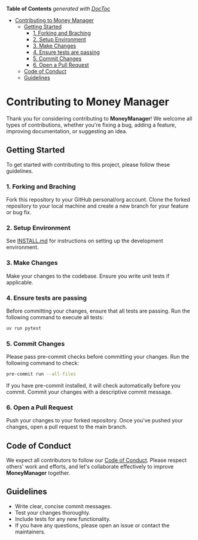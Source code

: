 <!-- START doctoc generated TOC please keep comment here to allow auto update -->
<!-- DON'T EDIT THIS SECTION, INSTEAD RE-RUN doctoc TO UPDATE -->
**Table of Contents**  *generated with [DocToc](https://github.com/thlorenz/doctoc)*

- [Contributing to Money Manager](#contributing-to-money-manager)
  - [Getting Started](#getting-started)
    - [1. Forking and Braching](#1-forking-and-braching)
    - [2. Setup Environment](#2-setup-environment)
    - [3. Make Changes](#3-make-changes)
    - [4. Ensure tests are passing](#4-ensure-tests-are-passing)
    - [5. Commit Changes](#5-commit-changes)
    - [6. Open a Pull Request](#6-open-a-pull-request)
  - [Code of Conduct](#code-of-conduct)
  - [Guidelines](#guidelines)

<!-- END doctoc generated TOC please keep comment here to allow auto update -->

# Contributing to Money Manager

Thank you for considering contributing to **MoneyManager**! We welcome all types of contributions, whether you're fixing a bug, adding a feature, improving documentation, or suggesting an idea.

## Getting Started

To get started with contributing to this project, please follow these guidelines.

### 1. Forking and Braching

Fork this repository to your GitHub personal/org account. Clone the forked repository to your local machine and create a new branch for your feature or bug fix.

### 2. Setup Environment

See [INSTALL.md](INSTALL.md) for instructions on setting up the development environment.

### 3. Make Changes

Make your changes to the codebase. Ensure you write unit tests if applicable.

### 4. Ensure tests are passing

Before committing your changes, ensure that all tests are passing. Run the following command to execute all tests:

```bash
uv run pytest
```

### 5. Commit Changes

Please pass pre-commit checks before committing your changes. Run the following command to check:

```bash
pre-commit run --all-files
```

If you have pre-commit installed, it will check automatically before you commit. Commit your changes with a descriptive commit message.

### 6. Open a Pull Request

Push your changes to your forked repository. Once you've pushed your changes, open a pull request to the main branch.

## Code of Conduct

We expect all contributors to follow our [Code of Conduct](CODE_OF_CONDUCT.md). Please respect others' work and efforts, and let's collaborate effectively to improve **MoneyManager** together.

## Guidelines

- Write clear, concise commit messages.
- Test your changes thoroughly.
- Include tests for any new functionality.
- If you have any questions, please open an issue or contact the maintainers.
